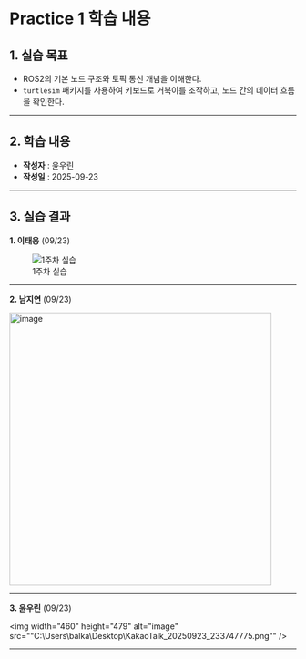 # Practice 1 학습 내용

## 1. 실습 목표
- ROS2의 기본 노드 구조와 토픽 통신 개념을 이해한다.
- `turtlesim` 패키지를 사용하여 키보드로 거북이를 조작하고, 노드 간의 데이터 흐름을 확인한다.

---
## 2. 학습 내용
  
- **작성자** : 윤우린
- **작성일** : 2025-09-23

---
## 3. 실습 결과

  **1. 이태웅** (09/23)
<figure>
    <img src="https://i.esdrop.com/d/f/TofYJ3q0s2/dwU2Clnpeu.png" title="1주차 실습">    
    <figcaption>1주차 실습</figcaption>
</figure>

---
**2. 남지연** (09/23)

<img width="460" height="479" alt="image" src="https://github.com/user-attachments/assets/0cb5594b-7e10-4c9f-a008-9c11dfe75968" />

---
**3. 윤우린** (09/23)

<img width="460" height="479" alt="image" src=""C:\Users\balka\Desktop\KakaoTalk_20250923_233747775.png"" />

---
